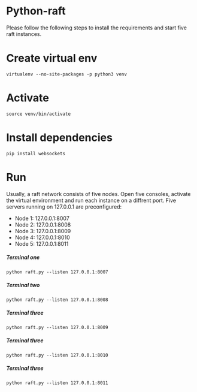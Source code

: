 # Python-raft
Please follow the following steps to install the requirements and start five raft instances.

# Create virtual env
```virtualenv --no-site-packages -p python3 venv```

# Activate
```source venv/bin/activate```

# Install dependencies
```pip install websockets```

# Run 
Usually, a raft network consists of five nodes. Open five consoles, activate the virtual environment and run each instance on a diffrent port.
Five servers running on 127.0.0.1 are preconfigured:
- Node 1: 127.0.0.1:8007
- Node 2: 127.0.0.1:8008
- Node 3: 127.0.0.1:8009
- Node 4: 127.0.0.1:8010
- Node 5: 127.0.0.1:8011 

##### Terminal one
```python raft.py --listen 127.0.0.1:8007```

##### Terminal two
```python raft.py --listen 127.0.0.1:8008```

##### Terminal three
```python raft.py --listen 127.0.0.1:8009```

##### Terminal three
```python raft.py --listen 127.0.0.1:8010```

##### Terminal three
```python raft.py --listen 127.0.0.1:8011```
